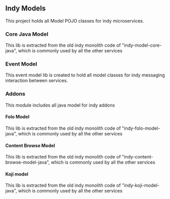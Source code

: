 ## Indy Models

This project holds all Model POJO classes for indy microservices.

### Core Java Model
This lib is extracted from the old indy monolith code of "indy-model-core-java", which is commonly used by all the other services

### Event Model
This event model lib is created to hold all model classes for indy messaging interaction between services.

### Addons
This module includes all java model for indy addons
#### Folo Model
This lib is extracted from the old indy monolith code of "indy-folo-model-java", which is commonly used by all the other services
#### Content Browse Model
This lib is extracted from the old indy monolith code of "indy-content-browse-model-java", which is commonly used by all the other services
#### Koji model
This lib is extracted from the old indy monolith code of "indy-koji-model-java", which is commonly used by all the other services